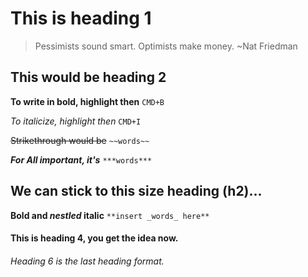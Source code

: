 # This is heading 1
> Pessimists sound smart. Optimists make money. ~Nat Friedman

## This would be heading 2
**To write in bold, highlight then** `CMD+B`

_To italicize, highlight then_ `CMD+I`

~~Strikethrough would be~~ `~~words~~`

***For All important, it's*** `***words***`

## We can stick to this size heading (h2)...
**Bold and _nestled_ italic** `**insert _words_ here**`
#### This is heading 4, you get the idea now.
###### Heading 6 is the last heading format.
